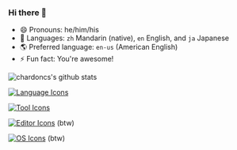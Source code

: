 ### Hi there 👋

- 😄 Pronouns: he/him/his
- 🙊 Languages: `zh` Mandarin (native), `en` English, and `ja` Japanese
- 🌎️ Preferred language: `en-us` (American English)
- ⚡️ Fun fact: You're awesome!

![chardoncs's github stats](https://github-readme-stats.vercel.app/api?username=chardoncs&show_icons=true&bg_color=25,00132c,003247&text_color=e0f7fa&title_color=fce4ec&icon_color=f186c0)

[![Language Icons](https://skillicons.dev/icons?i=c,cpp,rust,go,js,ts,python,lua,julia,ruby,zig)](https://skillicons.dev)

[![Tool Icons](https://skillicons.dev/icons?i=pytorch,sklearn,opencv,nextjs,react,svelte,qt,npm,pnpm,yarn,bun,django,docker,nodejs,deno)](https://skillicons.dev)

[![Editor Icons](https://skillicons.dev/icons?i=neovim)](https://skillicons.dev)  (btw)

[![OS Icons](https://skillicons.dev/icons?i=arch)](https://skillicons.dev)  (btw)
